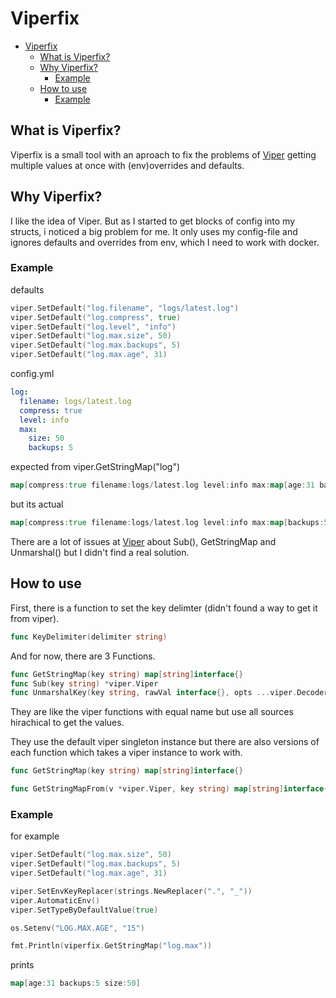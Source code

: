 # Viperfix

- [Viperfix](#viperfix)
  - [What is Viperfix?](#what-is-viperfix)
  - [Why Viperfix?](#why-viperfix)
    - [Example](#example)
  - [How to use](#how-to-use)
    - [Example](#example-1)

## What is Viperfix?

Viperfix is a small tool with an aproach to fix the problems of [Viper](https://github.com/spf13/viper) getting multiple values at once with (env)overrides and defaults.

## Why Viperfix?

I like the idea of Viper. But as I started to get blocks of config into my structs, i noticed a big problem for me. It only uses my config-file and ignores defaults and overrides from env, which I need to work with docker.

### Example

defaults

```go
viper.SetDefault("log.filename", "logs/latest.log")
viper.SetDefault("log.compress", true)
viper.SetDefault("log.level", "info")
viper.SetDefault("log.max.size", 50)
viper.SetDefault("log.max.backups", 5)
viper.SetDefault("log.max.age", 31)
```

config.yml

```yaml
log:
  filename: logs/latest.log
  compress: true
  level: info
  max:
    size: 50
    backups: 5
```

expected from viper.GetStringMap("log")

```go
map[compress:true filename:logs/latest.log level:info max:map[age:31 backups:5 size:50]]
```

but its actual

```go
map[compress:true filename:logs/latest.log level:info max:map[backups:5 size:50]]
```

There are a lot of issues at [Viper](https://github.com/spf13/viper/issues?q=is%3Aissue+is%3Aopen+sub) about Sub(), GetStringMap and Unmarshal() but I didn't find a real solution.

## How to use

First, there is a function to set the key delimter (didn't found a way to get it from viper).

```go
func KeyDelimiter(delimiter string)
```

And for now, there are 3 Functions.

```go
func GetStringMap(key string) map[string]interface{}
func Sub(key string) *viper.Viper
func UnmarshalKey(key string, rawVal interface{}, opts ...viper.DecoderConfigOption) error
```

They are like the viper functions with equal name but use all sources hirachical to get the values.

They use the default viper singleton instance but there are also versions of each function which takes a viper instance to work with.

```go
func GetStringMap(key string) map[string]interface{}

func GetStringMapFrom(v *viper.Viper, key string) map[string]interface{}
```

### Example

for example

```go
viper.SetDefault("log.max.size", 50)
viper.SetDefault("log.max.backups", 5)
viper.SetDefault("log.max.age", 31)

viper.SetEnvKeyReplacer(strings.NewReplacer(".", "_"))
viper.AutomaticEnv()
viper.SetTypeByDefaultValue(true)

os.Setenv("LOG.MAX.AGE", "15")

fmt.Println(viperfix.GetStringMap("log.max"))
```

prints

```go
map[age:31 backups:5 size:50]
```
